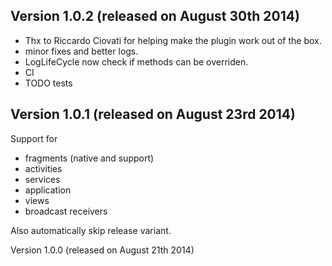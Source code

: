 Version 1.0.2 (released on August 30th 2014)
-------------

* Thx to Riccardo Ciovati for helping make the plugin work out of the box.
* minor fixes and better logs.
* LogLifeCycle now check if methods can be overriden.
* CI
* TODO tests

Version 1.0.1 (released on August 23rd 2014)
-------------

Support for 
* fragments (native and support)
* activities
* services
* application
* views
* broadcast receivers

Also automatically skip release variant.

Version 1.0.0 (released on August 21th 2014)
